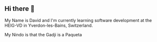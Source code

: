 ## Hi there 👋

My Name is David and I'm currently learning software development at the HEIG-VD in Yverdon-les-Bains, Switzerland.

My Nindo is that the Gadji is a Paqueta

